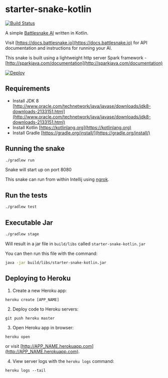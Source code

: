 starter-snake-kotlin
===

[![Build Status](https://travis-ci.org/athenian-programming/starter-snake-kotlin.svg?branch=master)](https://travis-ci.org/athenian-programming/starter-snake-kotlin)

A simple [Battlesnake AI](http://battlesnake.io) written in Kotlin.

Visit [https://docs.battlesnake.io](https://docs.battlesnake.io) 
for API documentation and instructions for running your AI.

This snake is built using a lightweight http server Spark framework - [http://sparkjava.com/documentation](http://sparkjava.com/documentation)

[![Deploy](https://www.herokucdn.com/deploy/button.png)](https://heroku.com/deploy)

Requirements
---

- Install JDK 8 [http://www.oracle.com/technetwork/java/javase/downloads/jdk8-downloads-2133151.html](http://www.oracle.com/technetwork/java/javase/downloads/jdk8-downloads-2133151.html)
- Install Kotlin [https://kotlinlang.org](https://kotlinlang.org)
- Install Gradle [https://gradle.org/install/](https://gradle.org/install/)

Running the snake
---

```bash
./gradlew run
```

Snake will start up on port 8080

This snake can run from within Intellij using [ngrok](https://ngrok.com). 

Run the tests
---

```bash
./gradlew test
```


Executable Jar
---

```bash
./gradlew stage
```

Will result in a jar file in `build/libs` called `starter-snake-kotlin.jar`

You can then run this file with the command:

```bash
java -jar build/libs/starter-snake-kotlin.jar
```


Deploying to Heroku
---

1) Create a new Heroku app:
```
heroku create [APP_NAME]
```

2) Deploy code to Heroku servers:
```
git push heroku master
```

3) Open Heroku app in browser:
```
heroku open
```
or visit [http://APP_NAME.herokuapp.com](http://APP_NAME.herokuapp.com).

4) View server logs with the `heroku logs` command:
```
heroku logs --tail
```
